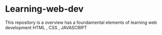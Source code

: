 # Learning-web-dev
This repository is a overview has a foundamental elements of learning web  development HTML , CSS , JAVASCRIPT 
